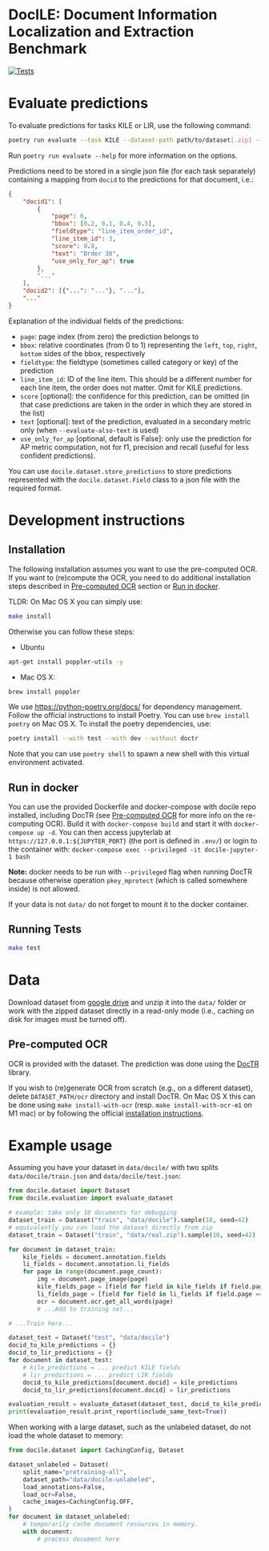 # DocILE: Document Information Localization and Extraction Benchmark
[![Tests](https://github.com/rossumai/docile/actions/workflows/tests.yml/badge.svg?branch=main)](https://github.com/rossumai/docile/actions/workflows/tests.yml)

# Evaluate predictions

To evaluate predictions for tasks KILE or LIR, use the following command:
```bash
poetry run evaluate --task KILE --dataset-path path/to/dataset[.zip] --split val --predictions path/to/predictions.json --evaluate-also-text
```

Run `poetry run evaluate --help` for more information on the options.

Predictions need to be stored in a single json file (for each task separately) containing a mapping from `docid` to the predictions for that document, i.e.:
```json
{
    "docid1": [
        {
            "page": 0,
            "bbox": [0.2, 0.1, 0.4, 0.5],
            "fieldtype": "line_item_order_id",
            "line_item_id": 3,
            "score": 0.8,
            "text": "Order 38",
            "use_only_for_ap": true
        },
        "..."
    ],
    "docid2": [{"...": "..."}, "..."],
    "..."
}
```
Explanation of the individual fields of the predictions:
  * `page`: page index (from zero) the prediction belongs to
  * `bbox`: relative coordinates (from 0 to 1) representing the `left`, `top`, `right`, `bottom` sides of the bbox, respectively
  * `fieldtype`: the fieldtype (sometimes called category or key) of the prediction
  * `line_item_id`: ID of the line item. This should be a different number for each line item, the order does not matter. Omit for KILE predictions.
  * `score` [optional]: the confidence for this prediction, can be omitted (in that case predictions are taken in the order in which they are stored in the list)
  * `text` [optional]: text of the prediction, evaluated in a secondary metric only (when `--evaluate-also-text` is used)
  * `use_only_for_ap` [optional, default is False]: only use the prediction for AP metric computation, not for f1, precision and recall (useful for less confident predictions).

You can use `docile.dataset.store_predictions` to store predictions represented with the `docile.dataset.Field` class to a json file with the required format.

# Development instructions

## Installation

The following installation assumes you want to use the pre-computed OCR. If you want to (re)compute the OCR, you need to do additional installation steps described in [Pre-computed OCR](#pre-computed-ocr) section or [Run in docker](#run-in-docker).

TLDR: On Mac OS X you can simply use:
```bash
make install
```

Otherwise you can follow these steps:

- Ubuntu
```bash
apt-get install poppler-utils -y
```
- Mac OS X:
```bash
brew install poppler
```

We use https://python-poetry.org/docs/ for dependency management. Follow the official instructions to install Poetry. You can use `brew install poetry` on Mac OS X. To install the poetry dependencies, use:

```bash
poetry install --with test --with dev --without doctr
```

Note that you can use `poetry shell` to spawn a new shell with this virtual environment activated.


## Run in docker
You can use the provided Dockerfile and docker-compose with docile repo installed, including DocTR
(see [Pre-computed OCR](#pre-computed-ocr) for more info on the re-computing OCR). Build it with
`docker-compose build` and start it with `docker-compose up -d`. You can then access jupyterlab at
`https://127.0.0.1:${JUPYTER_PORT}` (the port is defined in  `.env/`) or login to the container
with:
```docker-compose exec --privileged -it docile-jupyter-1 bash```

**Note:** docker needs to be run with `--privileged` flag when running DocTR because otherwise
operation `pkey_mprotect` (which is called somewhere inside) is not allowed.

If your data is not `data/` do not forget to mount it to the docker container.

## Running Tests

```bash
make test
```

# Data

Download dataset from [google drive](https://drive.google.com/file/d/1I4sf75dSEgnVEWE7MUZQX7BG98ivAYk6/view?usp=share_link) and unzip it into the `data/` folder or work with the zipped dataset directly in a read-only mode (i.e., caching on disk for images must be turned off).

## Pre-computed OCR

OCR is provided with the dataset. The prediction was done using the [DocTR](https://github.com/mindee/doctr) library.

If you wish to (re)generate OCR from scratch (e.g., on a different dataset), delete `DATASET_PATH/ocr` directory and install DocTR. On Mac OS X this can be done using `make install-with-ocr` (resp. `make install-with-ocr-m1` on M1 mac) or by following the official [installation instructions](https://github.com/mindee/doctr#installation).

# Example usage

Assuming you have your dataset in `data/docile/` with two splits `data/docile/train.json` and `data/docile/test.json`:

```python
from docile.dataset import Dataset
from docile.evaluation import evaluate_dataset

# example: take only 10 documents for debugging
dataset_train = Dataset("train", "data/docile").sample(10, seed=42)
# equivalently you can load the dataset directly from zip
dataset_train = Dataset("train", "data/real.zip").sample(10, seed=42)

for document in dataset_train:
    kile_fields = document.annotation.fields
    li_fields = document.annotation.li_fields
    for page in range(document.page_count):
        img = document.page_image(page)
        kile_fields_page = [field for field in kile_fields if field.page == page]
        li_fields_page = [field for field in li_fields if field.page == page]
        ocr = document.ocr.get_all_words(page)
        # ...Add to training set...

# ...Train here...

dataset_test = Dataset("test", "data/docile")
docid_to_kile_predictions = {}
docid_to_lir_predictions = {}
for document in dataset_test:
    # kile_predictions = ... predict KILE fields
    # lir_predictions = ... predict LIR fields
    docid_to_kile_predictions[document.docid] = kile_predictions
    docid_to_lir_predictions[document.docid] = lir_predictions

evaluation_result = evaluate_dataset(dataset_test, docid_to_kile_predictions, docid_to_lir_predictions)
print(evaluation_result.print_report(include_same_text=True))
```

When working with a large dataset, such as the unlabeled dataset, do not load the whole dataset to memory:

```python
from docile.dataset import CachingConfig, Dataset

dataset_unlabeled = Dataset(
    split_name="pretraining-all",
    dataset_path="data/docile-unlabeled",
    load_annotations=False,
    load_ocr=False,
    cache_images=CachingConfig.OFF,
)
for document in dataset_unlabeled:
    # temporarily cache document resources in memory.
    with document:
        # process document here
```
